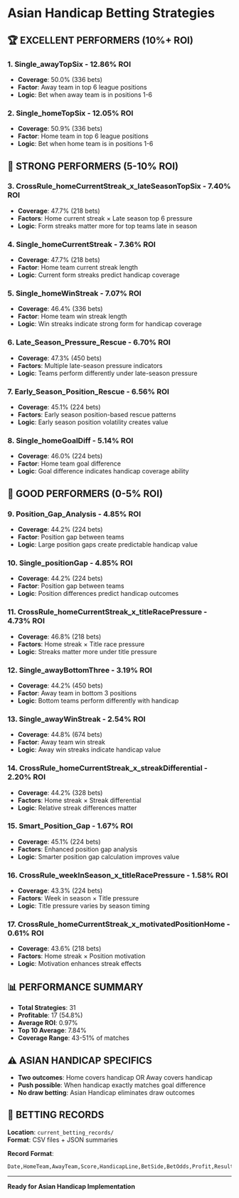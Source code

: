 # Asian Handicap Betting Strategies

## 🏆 **EXCELLENT PERFORMERS (10%+ ROI)**

### 1. **Single_awayTopSix** - 12.86% ROI
- **Coverage**: 50.0% (336 bets)
- **Factor**: Away team in top 6 league positions
- **Logic**: Bet when away team is in positions 1-6

### 2. **Single_homeTopSix** - 12.05% ROI  
- **Coverage**: 50.9% (336 bets)
- **Factor**: Home team in top 6 league positions
- **Logic**: Bet when home team is in positions 1-6

## 🥈 **STRONG PERFORMERS (5-10% ROI)**

### 3. **CrossRule_homeCurrentStreak_x_lateSeasonTopSix** - 7.40% ROI
- **Coverage**: 47.7% (218 bets)
- **Factors**: Home current streak × Late season top 6 pressure
- **Logic**: Form streaks matter more for top teams late in season

### 4. **Single_homeCurrentStreak** - 7.36% ROI
- **Coverage**: 47.7% (218 bets)  
- **Factor**: Home team current streak length
- **Logic**: Current form streaks predict handicap coverage

### 5. **Single_homeWinStreak** - 7.07% ROI
- **Coverage**: 46.4% (336 bets)
- **Factor**: Home team win streak length
- **Logic**: Win streaks indicate strong form for handicap coverage

### 6. **Late_Season_Pressure_Rescue** - 6.70% ROI
- **Coverage**: 47.3% (450 bets)
- **Factors**: Multiple late-season pressure indicators
- **Logic**: Teams perform differently under late-season pressure

### 7. **Early_Season_Position_Rescue** - 6.56% ROI
- **Coverage**: 45.1% (224 bets)
- **Factors**: Early season position-based rescue patterns
- **Logic**: Early season position volatility creates value

### 8. **Single_homeGoalDiff** - 5.14% ROI
- **Coverage**: 46.0% (224 bets)
- **Factor**: Home team goal difference
- **Logic**: Goal difference indicates handicap coverage ability

## 🥉 **GOOD PERFORMERS (0-5% ROI)**

### 9. **Position_Gap_Analysis** - 4.85% ROI
- **Coverage**: 44.2% (224 bets)
- **Factor**: Position gap between teams
- **Logic**: Large position gaps create predictable handicap value

### 10. **Single_positionGap** - 4.85% ROI
- **Coverage**: 44.2% (224 bets)
- **Factor**: Position gap between teams
- **Logic**: Position differences predict handicap outcomes

### 11. **CrossRule_homeCurrentStreak_x_titleRacePressure** - 4.73% ROI
- **Coverage**: 46.8% (218 bets)
- **Factors**: Home streak × Title race pressure
- **Logic**: Streaks matter more under title pressure

### 12. **Single_awayBottomThree** - 3.19% ROI
- **Coverage**: 44.2% (450 bets)
- **Factor**: Away team in bottom 3 positions
- **Logic**: Bottom teams perform differently with handicap

### 13. **Single_awayWinStreak** - 2.54% ROI
- **Coverage**: 44.8% (674 bets)
- **Factor**: Away team win streak
- **Logic**: Away win streaks indicate handicap value

### 14. **CrossRule_homeCurrentStreak_x_streakDifferential** - 2.20% ROI
- **Coverage**: 44.2% (328 bets)
- **Factors**: Home streak × Streak differential
- **Logic**: Relative streak differences matter

### 15. **Smart_Position_Gap** - 1.67% ROI
- **Coverage**: 45.1% (224 bets)
- **Factors**: Enhanced position gap analysis
- **Logic**: Smarter position gap calculation improves value

### 16. **CrossRule_weekInSeason_x_titleRacePressure** - 1.58% ROI
- **Coverage**: 43.3% (224 bets)
- **Factors**: Week in season × Title pressure
- **Logic**: Title pressure varies by season timing

### 17. **CrossRule_homeCurrentStreak_x_motivatedPositionHome** - 0.61% ROI
- **Coverage**: 43.6% (218 bets)
- **Factors**: Home streak × Position motivation
- **Logic**: Motivation enhances streak effects

## 📊 **PERFORMANCE SUMMARY**

- **Total Strategies**: 31
- **Profitable**: 17 (54.8%)
- **Average ROI**: 0.97%
- **Top 10 Average**: 7.84%
- **Coverage Range**: 43-51% of matches

## ⚠️ **ASIAN HANDICAP SPECIFICS**

- **Two outcomes**: Home covers handicap OR Away covers handicap
- **Push possible**: When handicap exactly matches goal difference
- **No draw betting**: Asian Handicap eliminates draw outcomes

## 📁 **BETTING RECORDS**

**Location**: `current_betting_records/`  
**Format**: CSV files + JSON summaries  

**Record Format**:
```
Date,HomeTeam,AwayTeam,Score,HandicapLine,BetSide,BetOdds,Profit,Result,FactorValue,FactorComponents,AHResult
```

---

**Ready for Asian Handicap Implementation**
